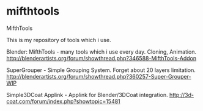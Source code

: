 # mifthtools
MifthTools

This is my repository of tools which i use.

Blender:
MifthTools - many tools which i use every day. Cloning, Animation.
http://blenderartists.org/forum/showthread.php?346588-MifthTools-Addon

SuperGrouper - Simple Grouping System. Forget about 20 layers limitation.
http://blenderartists.org/forum/showthread.php?360257-Super-Grouper-WIP

Simple3DCoat Applink - Applink for Blender/3DCoat integration.
http://3d-coat.com/forum/index.php?showtopic=15481
